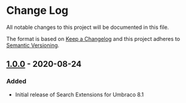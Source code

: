 # Change Log

All notable changes to this project will be documented in this file.

The format is based on [Keep a Changelog](https://keepachangelog.com/) and this project adheres to [Semantic Versioning](https://semver.org/).

## [1.0.0] - 2020-08-24
### Added
* Initial release of Search Extensions for Umbraco 8.1

[Unreleased]: https://github.com/callumbwhyte/umbraco-search-extensions/compare/release-1.0.0...HEAD
[1.0.0]: https://github.com/callumbwhyte/umbraco-search-extensions/tree/release-1.0.0